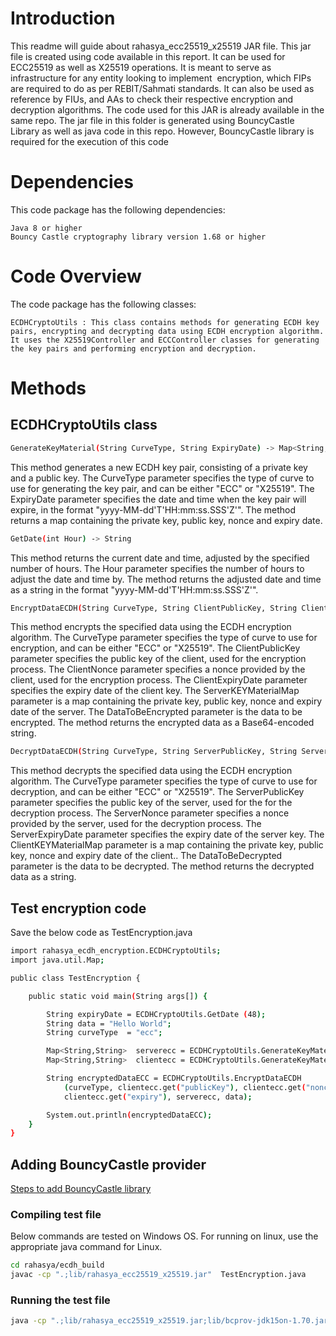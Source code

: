# Introduction

This readme will guide about rahasya_ecc25519_x25519 JAR file.
This jar file is created using code available in this report.
It can be used for ECC25519 as well as X25519 operations.
It is meant to serve as infrastructure for any entity looking to implement 
encryption, which FIPs are required to do as per REBIT/Sahmati standards.
It can also be used as reference by FIUs, and AAs to check their respective encryption and decryption algorithms. The code used for this JAR is already available in the same repo.
The jar file in this folder is generated using BouncyCastle Library as well as java code in this repo.
However, BouncyCastle library is required for the execution of this code

# Dependencies

This code package has the following dependencies:

    Java 8 or higher
    Bouncy Castle cryptography library version 1.68 or higher

# Code Overview

The code package has the following classes:

    ECDHCryptoUtils : This class contains methods for generating ECDH key pairs, encrypting and decrypting data using ECDH encryption algorithm. It uses the X25519Controller and ECCController classes for generating the key pairs and performing encryption and decryption.

# Methods

## ECDHCryptoUtils class

````bash
GenerateKeyMaterial(String CurveType, String ExpiryDate) -> Map<String, String>
````

This method generates a new ECDH key pair, consisting of a private key and a public key. The CurveType parameter specifies the type of curve to use for generating the key pair, and can be either "ECC" or "X25519". The ExpiryDate parameter specifies the date and time when the key pair will expire, in the format "yyyy-MM-dd'T'HH:mm:ss.SSS'Z'". The method returns a map containing the private key, public key, nonce and expiry date.


```bash
GetDate(int Hour) -> String
```

This method returns the current date and time, adjusted by the specified number of hours. The Hour parameter specifies the number of hours to adjust the date and time by. The method returns the adjusted date and time as a string in the format "yyyy-MM-dd'T'HH:mm:ss.SSS'Z'".

```bash
EncryptDataECDH(String CurveType, String ClientPublicKey, String ClientNonce, String ClientExpiryDate, Map<String, String> ServerKEYMaterialMap, String DataToBeEncrypted) -> String
```

This method encrypts the specified data using the ECDH encryption algorithm. The CurveType parameter specifies the type of curve to use for encryption, and can be either "ECC" or "X25519". The ClientPublicKey parameter specifies the public key of the client, used for the encryption process. The ClientNonce parameter specifies a nonce provided by the client, used for the encryption process. The ClientExpiryDate parameter specifies the expiry date of the client key. The ServerKEYMaterialMap parameter is a map containing the private key, public key, nonce and expiry date of the server. The DataToBeEncrypted parameter is the data to be encrypted. The method returns the encrypted data as a Base64-encoded string.

```bash
DecryptDataECDH(String CurveType, String ServerPublicKey, String ServerNonce, String ServerExpiryDate, Map<String, String> ClientKEYMaterialMap, String DataToBeDecrypted) -> String
```

This method decrypts the specified data using the ECDH encryption algorithm. The CurveType parameter specifies the type of curve to use for decryption, and can be either "ECC" or "X25519". The ServerPublicKey parameter specifies the public key of the server, used for the for the decryption process. The ServerNonce parameter specifies a nonce provided by the server, used for the decryption process. The ServerExpiryDate parameter specifies the expiry date of the server key. The ClientKEYMaterialMap parameter is a map containing the private key, public key, nonce and expiry date of the client.. The DataToBeDecrypted parameter is the data to be decrypted. The method returns the decrypted data as a string.

## Test encryption code
Save the below code as TestEncryption.java
```bash
import rahasya_ecdh_encryption.ECDHCryptoUtils;
import java.util.Map;

public class TestEncryption {

    public static void main(String args[]) {

        String expiryDate = ECDHCryptoUtils.GetDate (48);
        String data = "Hello World";
        String curveType  = "ecc";

        Map<String,String>  serverecc = ECDHCryptoUtils.GenerateKeyMaterial (curveType, expiryDate);
        Map<String,String>  clientecc = ECDHCryptoUtils.GenerateKeyMaterial (curveType,expiryDate);

        String encryptedDataECC = ECDHCryptoUtils.EncryptDataECDH 
            (curveType, clientecc.get("publicKey"), clientecc.get("nonce"), 
            clientecc.get("expiry"), serverecc, data);

        System.out.println(encryptedDataECC);
    }
}
```
## Adding BouncyCastle provider

[Steps to add BouncyCastle library](https://tomee.apache.org/bouncy-castle.html)

### Compiling test file
Below commands are tested on Windows OS. For running on linux, use the appropriate java command for Linux.

```bash
cd rahasya/ecdh_build
javac -cp ".;lib/rahasya_ecc25519_x25519.jar"  TestEncryption.java
```

### Running the test file

```bash
java -cp ".;lib/rahasya_ecc25519_x25519.jar;lib/bcprov-jdk15on-1.70.jar"  TestEncryption
```
